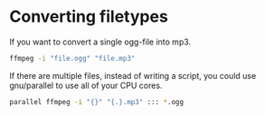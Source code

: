 # Converting filetypes
If you want to convert a single ogg-file into mp3.
```bash
ffmpeg -i "file.ogg" "file.mp3"
```
If there are multiple files, instead of writing a script, you could use gnu/parallel to use all of your CPU cores.
```bash
parallel ffmpeg -i "{}" "{.}.mp3" ::: *.ogg
```


